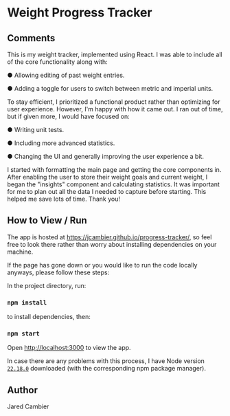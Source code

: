 
# Weight Progress Tracker

## Comments
This is my weight tracker, implemented using React. I was able to include all of the core functionality along with:

● Allowing editing of past weight entries.

● Adding a toggle for users to switch between metric and imperial units.

To stay efficient, I prioritized a functional product rather than optimizing for user experience. However, I'm happy with how it came out. I ran out of time, but if given more, I would have focused on:

● Writing unit tests.

● Including more advanced statistics.

● Changing the UI and generally improving the user experience a bit.

I started with formatting the main page and getting the core components in. After enabling the user to store their weight goals and current weight, I began the "insights" component and calculating statistics. It was important for me to plan out all the data I needed to capture before starting. This helped me save lots of time. Thank you!

## How to View / Run

The app is hosted at https://jcambier.github.io/progress-tracker/, so feel free to look there rather than worry about installing dependencies on your machine.

If the page has gone down or you would like to run the code locally anyways, please follow these steps:

In the project directory, run:

### `npm install`

to install dependencies, then:

### `npm start`

Open [http://localhost:3000](http://localhost:3000) to view the app.

In case there are any problems with this process, I have Node version [`22.18.0`](https://nodejs.org/en/download) downloaded (with the corresponding npm package manager).

## Author

Jared Cambier
